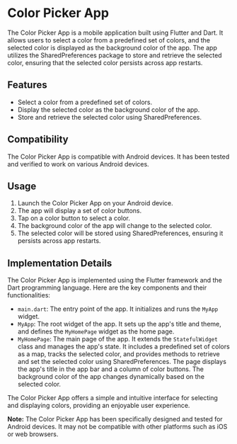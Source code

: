 # Color Picker App

The Color Picker App is a mobile application built using Flutter and Dart. It allows users to select a color from a predefined set of colors, and the selected color is displayed as the background color of the app. The app utilizes the SharedPreferences package to store and retrieve the selected color, ensuring that the selected color persists across app restarts.

## Features

- Select a color from a predefined set of colors.
- Display the selected color as the background color of the app.
- Store and retrieve the selected color using SharedPreferences.

## Compatibility

The Color Picker App is compatible with Android devices. It has been tested and verified to work on various Android devices.

## Usage

1. Launch the Color Picker App on your Android device.
2. The app will display a set of color buttons.
3. Tap on a color button to select a color.
4. The background color of the app will change to the selected color.
5. The selected color will be stored using SharedPreferences, ensuring it persists across app restarts.

## Implementation Details

The Color Picker App is implemented using the Flutter framework and the Dart programming language. Here are the key components and their functionalities:

- `main.dart`: The entry point of the app. It initializes and runs the `MyApp` widget.
- `MyApp`: The root widget of the app. It sets up the app's title and theme, and defines the `MyHomePage` widget as the home page.
- `MyHomePage`: The main page of the app. It extends the `StatefulWidget` class and manages the app's state. It includes a predefined set of colors as a map, tracks the selected color, and provides methods to retrieve and set the selected color using SharedPreferences. The page displays the app's title in the app bar and a column of color buttons. The background color of the app changes dynamically based on the selected color.

The Color Picker App offers a simple and intuitive interface for selecting and displaying colors, providing an enjoyable user experience.

**Note:** The Color Picker App has been specifically designed and tested for Android devices. It may not be compatible with other platforms such as iOS or web browsers.
